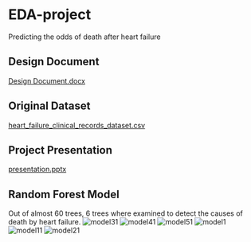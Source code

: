 # EDA-project
Predicting the odds of death after heart failure

## Design Document
[Design Document.docx](https://github.com/sapirmi/EDA-project/files/7027513/Design.Document.docx)

## Original Dataset
[heart_failure_clinical_records_dataset.csv](https://github.com/sapirmi/EDA-project/files/7027514/heart_failure_clinical_records_dataset.csv)

## Project Presentation
[presentation.pptx](https://github.com/sapirmi/EDA-project/files/7027522/presentation.pptx)

## Random Forest Model
Out of almost 60 trees, 6 trees where examined to detect the causes of death by heart failure.
![model31](https://user-images.githubusercontent.com/74865446/130358849-162092d5-530b-4587-9586-93b89990d6aa.png)
![model41](https://user-images.githubusercontent.com/74865446/130358850-1c0ca60d-af60-4765-b981-3dcdacb47846.png)
![model51](https://user-images.githubusercontent.com/74865446/130358851-e9c41366-1c50-478b-8193-dcb32cdc4b0c.png)
![model1](https://user-images.githubusercontent.com/74865446/130358854-762e5392-dcd3-4112-9bc7-1ecbb20ab98c.png)
![model11](https://user-images.githubusercontent.com/74865446/130358855-b822d3fb-2d79-4c8f-9eb4-aa7c41cc538d.png)
![model21](https://user-images.githubusercontent.com/74865446/130358858-b9d288a5-c174-4fdf-a8c5-e064ed669577.png)
